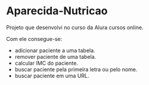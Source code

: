 # Aparecida-Nutricao
Projeto que desenvolvi no curso da Alura cursos online.

Com ele consegue-se:

* adicionar paciente a uma tabela.
* remover paciente de uma tabela.
* calcular IMC do paciente.
* buscar paciente pela primeira letra ou pelo nome.
* buscar paciente em uma URL.
